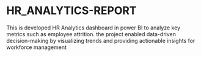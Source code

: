 # HR_ANALYTICS-REPORT
This is developed HR Analytics dashboard in power BI to analyze key metrics such as employee attrition.
the project enabled data-driven decision-making by visualizing trends and providing actionable insights
for workforce management
